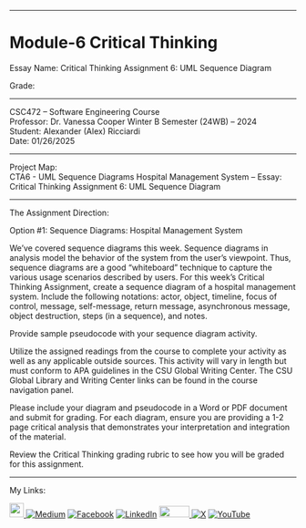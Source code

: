 ﻿-----------------------------------------------------------------------------------------------------------------------------
# Module-6 Critical Thinking 
Essay Name: Critical Thinking Assignment 6: UML Sequence Diagram

Grade:  

-----------------------------------------------------------------------------------------------------------------------------

CSC472 – Software Engineering Course  
Professor: Dr. Vanessa Cooper
Winter B Semester (24WB) – 2024  
Student: Alexander (Alex) Ricciardi  
Date: 01/26/2025  

-----------------------------------------------------------------------------------------------------------------------------

Project Map:   
CTA6 - UML Sequence Diagrams Hospital Management System – Essay: Critical Thinking Assignment 6: UML Sequence Diagram

-----------------------------------------------------------------------------------------------------------------------------

The Assignment Direction:    

Option #1: Sequence Diagrams: Hospital Management System 

We’ve covered sequence diagrams this week. Sequence diagrams in analysis model the behavior of the system from the user’s viewpoint. Thus, sequence diagrams are a good “whiteboard” technique to capture the various usage scenarios described by users. For this week’s Critical Thinking Assignment, create a sequence diagram of a hospital management system. Include the following notations: actor, object, timeline, focus of control, message, self-message, return message, asynchronous message, object destruction, steps (in a sequence), and notes.

Provide sample pseudocode with your sequence diagram activity.

Utilize the assigned readings from the course to complete your activity as well as any applicable outside sources. This activity will vary in length but must conform to APA guidelines in the CSU Global Writing Center. The CSU Global Library and Writing Center links can be found in the course navigation panel.

Please include your diagram and pseudocode in a Word or PDF document and submit for grading. For each diagram, ensure you are providing a 1-2 page critical analysis that demonstrates your interpretation and integration of the material.

Review the Critical Thinking grading rubric to see how you will be graded for this assignment.   

-----------------------------------------------------------------------------------------------------------------------------

My Links:   

<span><a href="https://www.alexomegapy.com" target="_blank"><img width="25" height="25" src="https://github.com/user-attachments/assets/a8e0ea66-5d8f-43b3-8fff-2c3d74d57f53"></span>    [![Medium](https://img.shields.io/badge/Medium-12100E?style=for-the-badge&logo=medium&logoColor=whit)](https://medium.com/@alex.omegapy)    [![Facebook](https://img.shields.io/badge/Facebook-%231877F2.svg?logo=Facebook&logoColor=white)](https://www.facebook.com/profile.php?id=100089638857137)    [![LinkedIn](https://img.shields.io/badge/LinkedIn-%230077B5.svg?logo=linkedin&logoColor=white)](https://linkedin.com/in/alex-ricciardi)    <span><a href="https://www.threads.net/@alexomegapy?hl=en" target="_blank"><img width="53" height="20" src="https://github.com/user-attachments/assets/58c9e833-4501-42e4-b4fe-39ffafba99b2"></span>    [![X](https://img.shields.io/badge/X-black.svg?logo=X&logoColor=white)](https://x.com/AlexOmegapy)    [![YouTube](https://img.shields.io/badge/YouTube-%23FF0000.svg?logo=YouTube&logoColor=white)](https://www.youtube.com/channel/UC4rMaQ7sqywMZkfS1xGh2AA) 


